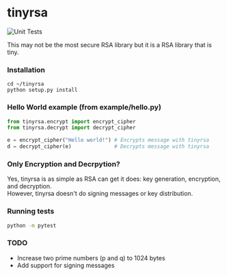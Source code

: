# tinyrsa 

![Unit Tests](https://github.com/akilhylton/tinyrsa/workflows/Unit%20Tests/badge.svg)

This may not be the most secure RSA library but it is a RSA library that is tiny.

### Installation
```
cd ~/tinyrsa
python setup.py install
```

### Hello World example (from example/hello.py)
```python
from tinyrsa.encrypt import encrypt_cipher
from tinyrsa.decrypt import decrypt_cipher

e = encrypt_cipher("Hello world!") # Encrypts message with tinyrsa
d = decrypt_cipher(e)              # Decrypts message with tinyrsa
```

### Only Encryption and Decrpytion?
Yes, tinyrsa is as simple as RSA can get it does: key generation, encryption, and decryption.  
However, tinyrsa doesn't do signing messages or key distribution.

### Running tests

```bash
python -m pytest
```

### TODO
* Increase two prime numbers (p and q) to 1024 bytes 
* Add support for signing messages
